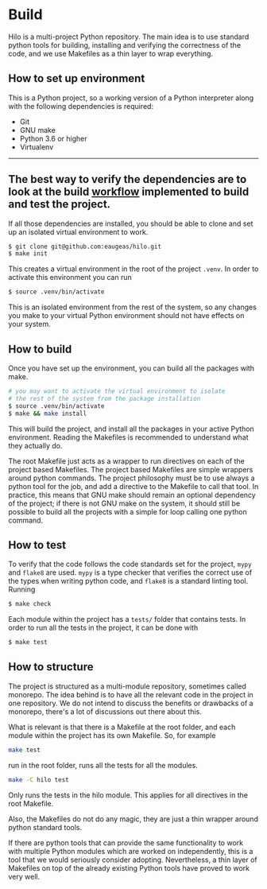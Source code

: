 # Build
Hilo is a multi-project Python repository. The main idea is to use standard
python tools for building, installing and verifying the correctness of the code,
and we use Makefiles as a thin layer to wrap everything.

## How to set up environment
This is a Python project, so a working version of a Python interpreter along
with the following dependencies is required:
 - Git
 - GNU make
 - Python 3.6 or higher
 - Virtualenv

---
The best way to verify the dependencies are to look at the build
[workflow](.github/workflows/build.yml) implemented to build and test the
project.
---
 
If all those dependencies are installed, you should be able to clone and set up
an isolated virtual environment to work.

```sh
$ git clone git@github.com:eaugeas/hilo.git
$ make init
```

This creates a virtual environment in the root of the project `.venv`. In order
to activate this environment you can run

```sh
$ source .venv/bin/activate
```

This is an isolated environment from the rest of the system, so any changes you
make to your virtual Python environment should not have effects on your system.

## How to build
Once you have set up the environment, you can build all the packages with make.

```sh
# you may want to activate the virtual environment to isolate
# the rest of the system from the package installation
$ source .venv/bin/activate
$ make && make install
```

This will build the project, and install all the packages in your active Python
environment. Reading the Makefiles is recommended to understand what they
actually do.

The root Makefile just acts as a wrapper to run directives on each of the
project based Makefiles. The project based Makefiles are simple wrappers around
python commands. The project philosophy must be to use always a python tool for
the job, and add a directive to the Makefile to call that tool. In practice,
this means that GNU make should remain an optional dependency of the project; if
there is not GNU make on the system, it should still be possible to build all
the projects with a simple for loop calling one python command.

## How to test
To verify that the code follows the code standards set for the project, `mypy` and
`flake8` are used. `mypy` is a type checker that verifies the correct use of the
types when writing python code, and `flake8` is a standard linting tool. Running

```sh
$ make check
```

Each module within the project has a `tests/` folder that contains tests. In order
to run all the tests in the project, it can be done with

```sh
$ make test
```

## How to structure
The project is structured as a multi-module repository, sometimes called monorepo.
The idea behind is to have all the relevant code in the project in one repository.
We do not intend to discuss the benefits or drawbacks of a monorepo, there's a lot
of discussions out there about this. 

What is relevant is that there is a Makefile at the root folder, and each module
within the project has its own Makefile. So, for example

```sh
make test
```

run in the root folder, runs all the tests for all the modules.

```sh
make -C hilo test
```

Only runs the tests in the hilo module. This applies for all directives in the root
Makefile.

Also, the Makefiles do not do any magic, they are just a thin wrapper around python
standard tools.

If there are python tools that can provide the same functionality to work with multiple
Python modules which are worked on independently, this is a tool that we would seriously
consider adopting. Nevertheless, a thin layer of Makefiles on top of the already existing
Python tools have proved to work very well.